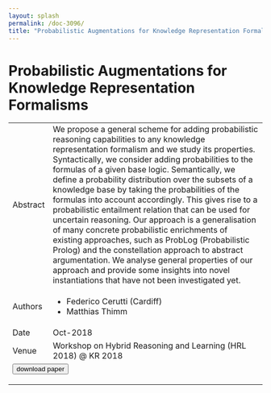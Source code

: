 ```yaml
---
layout: splash
permalink: /doc-3096/
title: "Probabilistic Augmentations for Knowledge Representation Formalisms"
---
```


# Probabilistic Augmentations for Knowledge Representation Formalisms

<table>
    <tbody>
    <tr>
        <td>Abstract</td>
        <td>We propose a general scheme for adding probabilistic reasoning capabilities to any knowledge representation formalism and we study its properties. Syntactically, we consider adding probabilities to the formulas of a given base logic. Semantically, we define a probability distribution over the subsets of a knowledge base by taking the probabilities of the formulas into account accordingly. This gives rise to a probabilistic entailment relation that can be used for uncertain reasoning. Our approach is a generalisation of many concrete probabilistic enrichments of existing approaches, such as ProbLog (Probabilistic Prolog) and the constellation approach to abstract argumentation. We analyse general properties of our approach and provide some insights into novel instantiations that have not been investigated yet.</td>
    </tr>
    <tr>
        <td>Authors</td>
        <td>
            <ul>
                <li>Federico Cerutti (Cardiff)</li>
                <li>Matthias Thimm</li>
            </ul>
        </td>
    </tr>
    <tr>
        <td>Date</td>
        <td>Oct-2018</td>
    </tr>
    <tr>
        <td>Venue</td>
        <td>Workshop on Hybrid Reasoning and Learning (HRL 2018) @ KR 2018</td>
    </tr>
        <tr>
            <td colspan="2">
                <form method="get" action="https://ibm.box.com/v/doc-3096-paper">
                    <button type="submit">download paper</button>
                </form>
            </td>
        </tr>
    </tbody>
</table>
